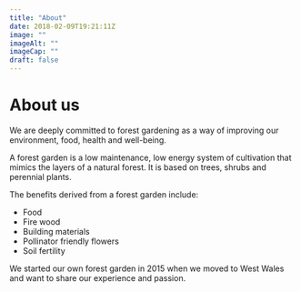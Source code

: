 ```yaml
---
title: "About"
date: 2018-02-09T19:21:11Z
image: ""
imageAlt: ""
imageCap: ""
draft: false
---
```


# About us

We are deeply committed to forest gardening as a way of improving our environment, food, health and well-being.

A forest garden is a low maintenance, low energy system of cultivation that mimics the layers of a natural forest. It is based on trees, shrubs and perennial plants.

The benefits derived from a forest garden include:

* Food
* Fire wood
* Building materials
* Pollinator friendly flowers
* Soil fertility

We started our own forest garden in 2015 when we moved to West Wales and want to share our experience and passion.

